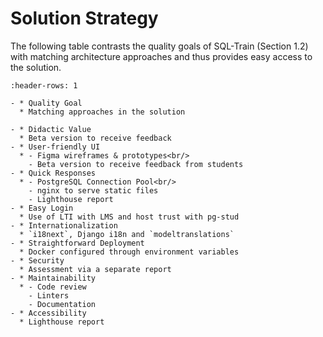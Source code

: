 <!--
SPDX-FileCopyrightText: 2023 2023, Nicolas Bota, Marcel Geiger, Florian Paul, Rajbir Singh, Niklas Sirch, Jan Swiridow, Duc Minh Vu, Mike Wegele

SPDX-License-Identifier: CC-BY-SA-4.0

This file is based on arc42 template, originally created by Gernot Starke and Peter Hruschka, which can be found [here](https://arc42.org/download) and has been altered to fit our needs. arc42 is licensed under CC-BY-SA-4.0. 
-->

# Solution Strategy

The following table contrasts the quality goals of SQL-Train (Section 1.2) with
matching architecture approaches and thus provides easy access to the solution.

```{list-table}
:header-rows: 1

- * Quality Goal
  * Matching approaches in the solution

- * Didactic Value
  * Beta version to receive feedback
- * User-friendly UI
  * - Figma wireframes & prototypes<br/>
    - Beta version to receive feedback from students
- * Quick Responses
  * - PostgreSQL Connection Pool<br/>
    - nginx to serve static files
    - Lighthouse report
- * Easy Login
  * Use of LTI with LMS and host trust with pg-stud
- * Internationalization
  * `i18next`, Django i18n and `modeltranslations`
- * Straightforward Deployment
  * Docker configured through environment variables
- * Security
  * Assessment via a separate report
- * Maintainability
  * - Code review
    - Linters
    - Documentation
- * Accessibility
  * Lighthouse report
```
